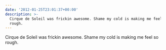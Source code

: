 ```yaml
---
date: '2012-01-25T23:01:37+00:00'
description: >-
  Cirque de Soleil was frickin awesome. Shame my cold is making me feel so
  rough.
---
```

Cirque de Soleil was frickin awesome. Shame my cold is making me feel so rough.
